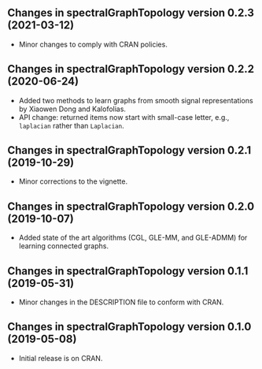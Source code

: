 ## Changes in spectralGraphTopology version 0.2.3 (2021-03-12)

* Minor changes to comply with CRAN policies.

## Changes in spectralGraphTopology version 0.2.2 (2020-06-24)

* Added two methods to learn graphs from smooth signal representations by Xiaowen Dong and Kalofolias.
* API change: returned items now start with small-case letter, e.g., `laplacian` rather than `Laplacian`.

## Changes in spectralGraphTopology version 0.2.1 (2019-10-29)

* Minor corrections to the vignette.

## Changes in spectralGraphTopology version 0.2.0 (2019-10-07)

* Added state of the art algorithms (CGL, GLE-MM, and GLE-ADMM) for learning connected graphs.

## Changes in spectralGraphTopology version 0.1.1 (2019-05-31)

* Minor changes in the DESCRIPTION file to conform with CRAN.

## Changes in spectralGraphTopology version 0.1.0 (2019-05-08)

* Initial release is on CRAN.
